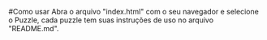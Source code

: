 #Como usar
Abra o arquivo "index.html" com o seu navegador e selecione o Puzzle, cada puzzle tem suas instruções de uso no arquivo "README.md".